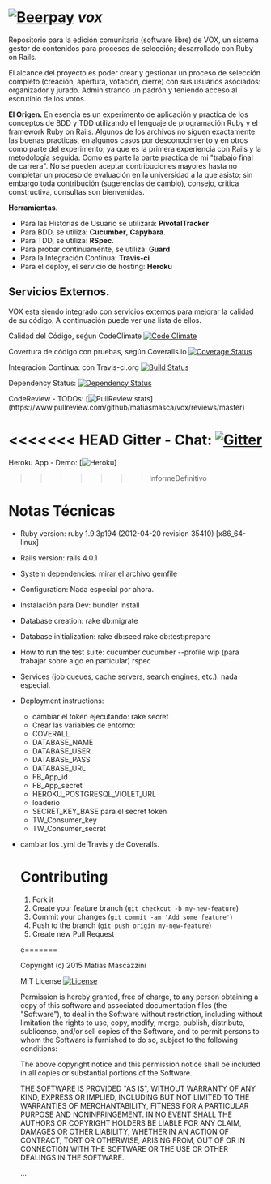 [![Beerpay](http://test.beerpay.io/matiasmasca/vox/badge.svg?style=flat-square)](http://test.beerpay.io/matiasmasca/vox)
***vox***
===
Repositorio para la edición comunitaria (software libre) de VOX, un sistema gestor de contenidos para procesos de selección; desarrollado con Ruby on Rails.

El alcance del proyecto es poder crear y gestionar un proceso de selección completo (creación, apertura, votación, cierre) con sus usuarios asociados: organizador y jurado. Administrando un padrón y teniendo acceso al escrutinio de los votos.

**El Origen.**
En esencia es un experimento de aplicación y practica de los conceptos de BDD y TDD utilizando el lenguaje de programación Ruby y el framework Ruby on Rails.
Algunos de los archivos no siguen exactamente las buenas practicas, en algunos casos por desconocimiento y en otros como parte del experimento; ya que es la primera experiencia con Rails y la metodología seguida.
Como es parte la parte practica de mi "trabajo final de carrera". No se pueden aceptar contribuciones mayores hasta no completar un proceso de evaluación en la universidad a la que asisto; sin embargo toda contribución (sugerencias de cambio), consejo, critica constructiva, consultas son bienvenidas.

**Herramientas**.
  - Para las Historias de Usuario se utilizará: **PivotalTracker**
  - Para BDD, se utiliza: **Cucumber**, **Capybara**.
  - Para TDD, se utiliza: **RSpec**.
  - Para probar continuamente, se utiliza: **Guard**
  - Para la Integración Continua: **Travis-ci**
  - Para el deploy, el servicio de hosting: **Heroku**

**Servicios Externos.**
-----------------------
VOX esta siendo integrado con servicios externos para mejorar la calidad de su código. A continuación puede ver una lista de ellos.

Calidad del Código, seǵun CodeClimate
    [![Code Climate](https://codeclimate.com/github/matiasmasca/vox.png)](https://codeclimate.com/github/matiasmasca/vox)

Covertura de código con pruebas, según Coveralls.io
    [![Coverage Status](https://coveralls.io/repos/matiasmasca/vox/badge.png)](https://coveralls.io/r/matiasmasca/vox)

Integración Continua: con Travis-ci.org
    [![Build Status](https://travis-ci.org/matiasmasca/vox.svg?branch=master)](https://travis-ci.org/matiasmasca/vox)

Dependency Status:
    [![Dependency Status](https://gemnasium.com/matiasmasca/vox.svg)](https://gemnasium.com/matiasmasca/vox)

CodeReview - TODOs:
[![PullReview stats](https://www.pullreview.com/github/matiasmasca/vox/badges/master.svg?)](https://www.pullreview.com/github/matiasmasca/vox/reviews/master)

<<<<<<< HEAD
Gitter - Chat:
[![Gitter](https://badges.gitter.im/Join%20Chat.svg)](https://gitter.im/matiasmasca/vox?utm_source=badge&utm_medium=badge&utm_campaign=pr-badge&utm_content=badge)
=======
Heroku App - Demo:
    [![Heroku](http://heroku-badge.herokuapp.com/?app=tfa-vox&root=/paginas/home.html)]
>>>>>>> InformeDefinitivo

**Notas Técnicas**
===========

* Ruby version:
    ruby 1.9.3p194 (2012-04-20 revision 35410) [x86_64-linux]

* Rails version:
    rails 4.0.1

* System dependencies:
    mirar el archivo gemfile

* Configuration:
    Nada especial por ahora.

* Instalación para Dev:
    bundler install

* Database creation:
    rake db:migrate

* Database initialization:
    rake db:seed
    rake db:test:prepare

* How to run the test suite:
    cucumber
    cucumber --profile wip (para trabajar sobre algo en particular)
    rspec

* Services (job queues, cache servers, search engines, etc.):
    nada especial.

* Deployment instructions:
  - cambiar el token ejecutando: rake secret
  - Crear las variables de entorno:
  * COVERALL
  * DATABASE_NAME
  * DATABASE_USER
  * DATABASE_PASS
  * DATABASE_URL
  * FB_App_id
  * FB_App_secret
  * HEROKU_POSTGRESQL_VIOLET_URL
  * loaderio
  * SECRET_KEY_BASE para el secret token
  * TW_Consumer_key
  * TW_Consumer_secret
 - cambiar los .yml de Travis y de Coveralls.



   Contributing
   ============

     1. Fork it
     2. Create your feature branch (`git checkout -b my-new-feature`)
     3. Commit your changes (`git commit -am 'Add some feature'`)
     4. Push to the branch (`git push origin my-new-feature`)
     5. Create new Pull Request

     e=======

     Copyright (c) 2015  Matias Mascazzini

     MIT License [![License](http://img.shields.io/badge/license-MIT-brightgreen.svg?style=flat-square)](http://opensource.org/licenses/MIT)

     Permission is hereby granted, free of charge, to any person obtaining
     a copy of this software and associated documentation files (the
     "Software"), to deal in the Software without restriction, including
     without limitation the rights to use, copy, modify, merge, publish,
     distribute, sublicense, and/or sell copies of the Software, and to
     permit persons to whom the Software is furnished to do so, subject to
     the following conditions:

     The above copyright notice and this permission notice shall be
     included in all copies or substantial portions of the Software.

     THE SOFTWARE IS PROVIDED "AS IS", WITHOUT WARRANTY OF ANY KIND,
     EXPRESS OR IMPLIED, INCLUDING BUT NOT LIMITED TO THE WARRANTIES OF
     MERCHANTABILITY, FITNESS FOR A PARTICULAR PURPOSE AND
     NONINFRINGEMENT. IN NO EVENT SHALL THE AUTHORS OR COPYRIGHT HOLDERS BE
     LIABLE FOR ANY CLAIM, DAMAGES OR OTHER LIABILITY, WHETHER IN AN ACTION
     OF CONTRACT, TORT OR OTHERWISE, ARISING FROM, OUT OF OR IN CONNECTION
     WITH THE SOFTWARE OR THE USE OR OTHER DEALINGS IN THE SOFTWARE.

     ...
